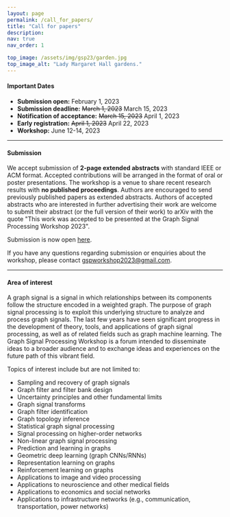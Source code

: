 ```yaml
---
layout: page
permalink: /call_for_papers/
title: "Call for papers"
description: 
nav: true
nav_order: 1

top_image: /assets/img/gsp23/garden.jpg
top_image_alt: "Lady Margaret Hall gardens."
---
```


#### Important Dates
+ **Submission open:** February 1, 2023
+ **Submission deadline:** <s>March 1, 2023</s> March 15, 2023
+ **Notification of acceptance:** <s>March 15, 2023</s> April 1, 2023
+ **Early registration:** <s>April 1, 2023</s> April 22, 2023
+ **Workshop:** June 12-14, 2023

---
#### Submission
We accept submission of **2-page extended abstracts** with standard IEEE or ACM format. Accepted contributions will be arranged in the format of oral or poster presentations. The workshop is a venue to share recent research results with **no published proceedings**. Authors are encouraged to send previously published papers as extended abstracts. Authors of accepted abstracts who are interested in further advertising their work are welcome to submit their abstract (or the full version of their work) to arXiv with the quote "This work was accepted to be presented at the Graph Signal Processing Workshop 2023".

Submission is now open [here](https://cmt3.research.microsoft.com/GSP2023).

If you have any questions regarding submission or enquiries about the workshop, please contact [gspworkshop2023@gmail.com](mailto:gspworkshop2023@gmail.com).

---
#### Area of interest
A graph signal is a signal in which relationships between its components follow the structure encoded in a weighted graph. The purpose of graph signal processing is to exploit this underlying structure to analyze and process graph signals. The last few years have seen significant progress in the development of theory, tools, and applications of graph signal processing, as well as of related fields such as graph machine learning. The Graph Signal Processing Workshop is a forum intended to disseminate ideas to a broader audience and to exchange ideas and experiences on the future  path of this vibrant field.

Topics of interest include but are not limited to:

+ Sampling and recovery of graph signals
+ Graph filter and filter bank design
+ Uncertainty principles and other fundamental limits
+ Graph signal transforms
+ Graph filter identification
+ Graph topology inference
+ Statistical graph signal processing
+ Signal processing on higher-order networks
+ Non-linear graph signal processing
+ Prediction and learning in graphs
+ Geometric deep learning (graph CNNs/RNNs)
+ Representation learning on graphs
+ Reinforcement learning on graphs
+ Applications to image and video processing
+ Applications to neuroscience and other medical fields
+ Applications to economics and social networks
+ Applications to infrastructure networks (e.g., communication, transportation, power networks)
